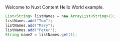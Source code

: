 Welcome to Nuxt Content Hello World example.

```java
List<String> listNames = new ArrayList<String>();
listNames.add("Tom");
listNames.add("Mary");
listNames.add("Peter");
String name2 = listNames.get(1);
```
